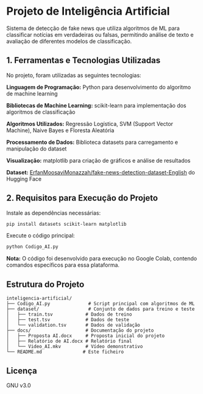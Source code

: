 # Projeto de Inteligência Artificial

Sistema de detecção de fake news que utiliza algoritmos de ML para classificar notícias em verdadeiras ou falsas, permitindo análise de texto e avaliação de diferentes modelos de classificação.

## 1. Ferramentas e Tecnologias Utilizadas

No projeto, foram utilizadas as seguintes tecnologias:

**Linguagem de Programação:** Python para desenvolvimento do algoritmo de machine learning

**Bibliotecas de Machine Learning:** scikit-learn para implementação dos algoritmos de classificação

**Algoritmos Utilizados:** Regressão Logística, SVM (Support Vector Machine), Naive Bayes e Floresta Aleatória

**Processamento de Dados:** Biblioteca datasets para carregamento e manipulação do dataset

**Visualização:** matplotlib para criação de gráficos e análise de resultados

**Dataset:** [ErfanMoosaviMonazzah/fake-news-detection-dataset-English](https://huggingface.co/datasets/ErfanMoosaviMonazzah/fake-news-detection-dataset-English) do Hugging Face

## 2. Requisitos para Execução do Projeto

Instale as dependências necessárias:
```bash
pip install datasets scikit-learn matplotlib
```

Execute o código principal:
```bash
python Codigo_AI.py
```
**Nota:** O código foi desenvolvido para execução no Google Colab, contendo comandos específicos para essa plataforma.

## Estrutura do Projeto

```
inteligencia-artificial/
├── Codigo_AI.py              # Script principal com algoritmos de ML
├── dataset/                  # Conjunto de dados para treino e teste
│   ├── train.tsv            # Dados de treino
│   ├── test.tsv             # Dados de teste
│   └── validation.tsv       # Dados de validação
├── docs/                    # Documentação do projeto
│   ├── Proposta AI.docx     # Proposta inicial do projeto
│   ├── Relatório de AI.docx # Relatório final
│   └── Video_AI.mkv         # Vídeo demonstrativo
└── README.md               # Este ficheiro
```

## Licença
GNU v3.0
